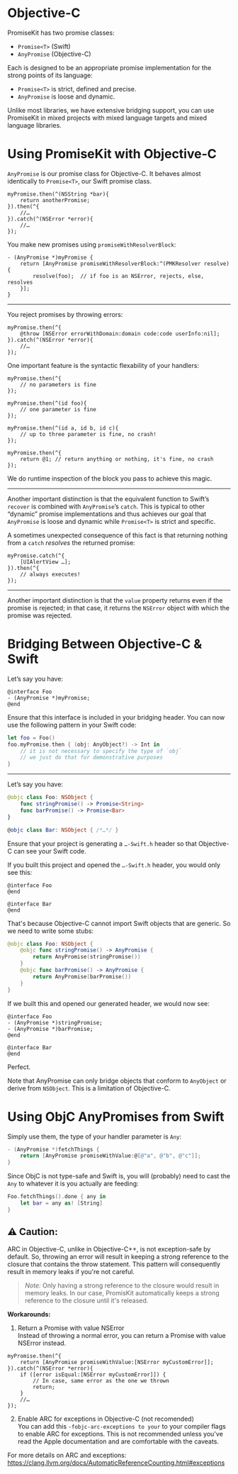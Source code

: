 # Objective-C

PromiseKit has two promise classes:

* `Promise<T>` (Swift)
* `AnyPromise` (Objective-C)

Each is designed to be an appropriate promise implementation for the strong points of its language:

* `Promise<T>` is strict, defined and precise.
* `AnyPromise` is loose and dynamic.

Unlike most libraries, we have extensive bridging support, you can use PromiseKit
in mixed projects with mixed language targets and mixed language libraries.


# Using PromiseKit with Objective-C

`AnyPromise` is our promise class for Objective-C. It behaves almost identically to `Promise<T>`, our Swift promise class.

```objc
myPromise.then(^(NSString *bar){
    return anotherPromise;
}).then(^{
    //…
}).catch(^(NSError *error){
    //…
});
```

You make new promises using `promiseWithResolverBlock`:

```objc
- (AnyPromise *)myPromise {
    return [AnyPromise promiseWithResolverBlock:^(PMKResolver resolve){
        resolve(foo);  // if foo is an NSError, rejects, else, resolves
    }];
}
```

---

You reject promises by throwing errors:

```objc
myPromise.then(^{
    @throw [NSError errorWithDomain:domain code:code userInfo:nil];
}).catch(^(NSError *error){
    //…
});
```

One important feature is the syntactic flexability of your handlers:

```objc
myPromise.then(^{
    // no parameters is fine
});

myPromise.then(^(id foo){
    // one parameter is fine
});

myPromise.then(^(id a, id b, id c){
    // up to three parameter is fine, no crash!
});

myPromise.then(^{
    return @1; // return anything or nothing, it's fine, no crash
});
```

We do runtime inspection of the block you pass to achieve this magic.

---

Another important distinction is that the equivalent function to Swift’s `recover` is combined with `AnyPromise`’s `catch`. This is typical to other “dynamic” promise implementations and thus achieves our goal that `AnyPromise` is loose and dynamic while `Promise<T>` is strict and specific.

A sometimes unexpected consequence of this fact is that returning nothing from a `catch` *resolves* the returned promise:

```objc
myPromise.catch(^{
    [UIAlertView …];
}).then(^{
    // always executes!
});
```

---

Another important distinction is that the `value` property returns even if the promise is rejected; in that case, it returns the `NSError` object with which the promise was rejected.


# Bridging Between Objective-C & Swift

Let’s say you have:

```objc
@interface Foo
- (AnyPromise *)myPromise;
@end
```

Ensure that this interface is included in your bridging header. You can now use the 
following pattern in your Swift code:

```swift
let foo = Foo()
foo.myPromise.then { (obj: AnyObject?) -> Int in
    // it is not necessary to specify the type of `obj`
    // we just do that for demonstrative purposes
}
```

---

Let’s say you have:

```swift
@objc class Foo: NSObject {
    func stringPromise() -> Promise<String>    
    func barPromise() -> Promise<Bar>
}

@objc class Bar: NSObject { /*…*/ }
```

Ensure that your project is generating a `…-Swift.h` header so that Objective-C can see your Swift code.

If you built this project and opened the `…-Swift.h` header, you would only see this:

```objc
@interface Foo
@end

@interface Bar
@end
```

That's because Objective-C cannot import Swift objects that are generic. So we need to write some stubs:

```swift
@objc class Foo: NSObject {
    @objc func stringPromise() -> AnyPromise {
        return AnyPromise(stringPromise())
    }
    @objc func barPromise() -> AnyPromise {
        return AnyPromise(barPromise())
    }
}
```

If we built this and opened our generated header, we would now see:

```objc
@interface Foo
- (AnyPromise *)stringPromise;
- (AnyPromise *)barPromise;
@end

@interface Bar
@end
```

Perfect.

Note that AnyPromise can only bridge objects that conform to `AnyObject` or derive from `NSObject`. This is a limitation of Objective-C.

# Using ObjC AnyPromises from Swift

Simply use them, the type of your handler parameter is `Any`:

```objective-c
- (AnyPromise *)fetchThings {
    return [AnyPromise promiseWithValue:@[@"a", @"b", @"c"]];
}
```

Since ObjC is not type-safe and Swift is, you will (probably) need to cast the `Any` to whatever it is you actually are feeding:

```swift
Foo.fetchThings().done { any in
    let bar = any as! [String]
}
```

## :warning: Caution:

ARC in Objective-C, unlike in Objective-C++, is not exception-safe by default.
So, throwing an error will result in keeping a strong reference to the closure 
that contains the throw statement.
This pattern will consequently result in memory leaks if you're not careful.

> *Note:* Only having a strong reference to the closure would result in memory leaks.
> In our case, PromisKit automatically keeps a strong reference to the closure until it's released.

__Workarounds:__

1. Return a Promise with value NSError\
Instead of throwing a normal error, you can return a Promise with value NSError instead.

```objc
myPromise.then(^{
    return [AnyPromise promiseWithValue:[NSError myCustomError]];
}).catch(^(NSError *error){
    if ([error isEqual:[NSError myCustomError]]) {
        // In case, same error as the one we thrown
        return;
    }
    //…
});
```
2. Enable ARC for exceptions in Objective-C (not recomended)\
You can add this  ```-fobjc-arc-exceptions to your``` to your compiler flags to enable ARC for exceptions.
This is not recommended unless you've read the Apple documentation and are comfortable with the caveats.

For more details on ARC and exceptions:
https://clang.llvm.org/docs/AutomaticReferenceCounting.html#exceptions

